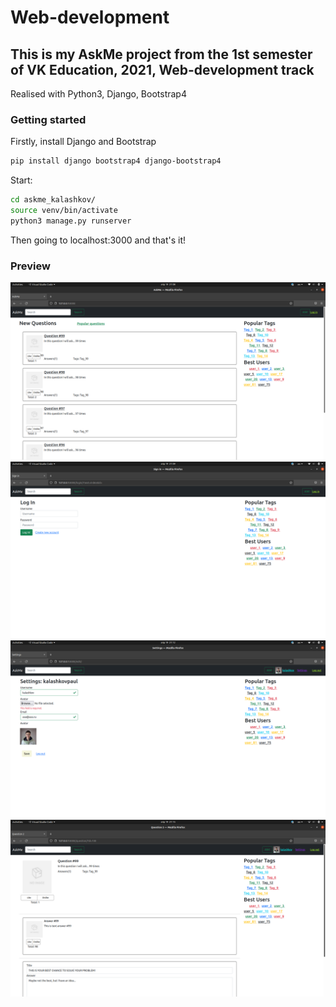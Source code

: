 # Web-development
## This is my AskMe project from the 1st semester of VK Education, 2021, Web-development track
Realised with Python3, Django, Bootstrap4

### Getting started
Firstly, install Django and Bootstrap
```bash
pip install django bootstrap4 django-bootstrap4
```
Start:
```bash
cd askme_kalashkov/
source venv/bin/activate
python3 manage.py runserver
```
Then going to localhost:3000 and that's it!

### Preview

![mainPage](/preview/mainPage.png)
![loginPage](/preview/loginPage.png)
![settingsPage](/preview/settingsPage.png)
![questionPage](/preview/questionPage.png)